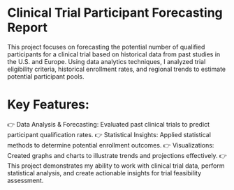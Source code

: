 # Clinical Trial Participant Forecasting Report
This project focuses on forecasting the potential number of qualified participants for a clinical trial based on historical data from past studies in the U.S. and Europe. Using data analytics techniques, I analyzed trial eligibility criteria, historical enrollment rates, and regional trends to estimate potential participant pools.

# Key Features:
👉 Data Analysis & Forecasting: Evaluated past clinical trials to predict participant qualification rates.
👉 Statistical Insights: Applied statistical methods to determine potential enrollment outcomes.
👉 Visualizations: Created graphs and charts to illustrate trends and projections effectively.
👉 This project demonstrates my ability to work with clinical trial data, perform statistical analysis, and create actionable insights for trial feasibility assessment.
